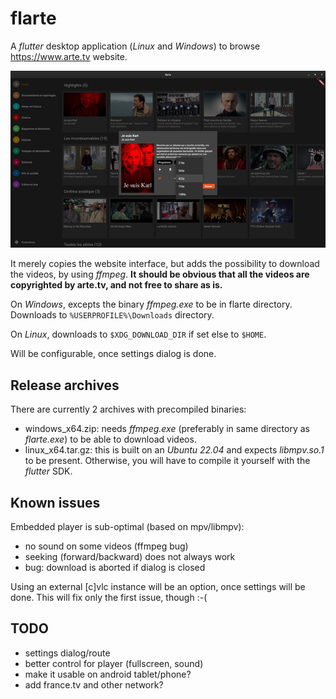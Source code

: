 # flarte

A *flutter* desktop application (*Linux* and *Windows*) to browse https://www.arte.tv website.

<img src="./screenshots/20230324-flarte-640x.png" />

It merely copies the website interface, but adds the possibility to download the videos, by using *ffmpeg*.
**It should be obvious that all the videos are copyrighted by arte.tv, and not free to share as is.**

On *Windows*, excepts the binary *ffmpeg.exe* to be in flarte directory. Downloads to `%USERPROFILE%\Downloads` directory.

On *Linux*, downloads to `$XDG_DOWNLOAD_DIR` if set else to `$HOME`.

Will be configurable, once settings dialog is done.

## Release archives

There are currently 2 archives with precompiled binaries:

- windows_x64.zip:  needs *ffmpeg.exe* (preferably in same directory as *flarte.exe*) to be able to download videos.
- linux_x64.tar.gz: this is built on an *Ubuntu 22.04* and expects *libmpv.so.1* to be present. Otherwise, you will have to compile it yourself with the *flutter* SDK.

## Known issues

Embedded player is sub-optimal (based on mpv/libmpv):
- no sound on some videos (ffmpeg bug)
- seeking (forward/backward) does not always work
- bug: download is aborted if dialog is closed

Using an external [c]vlc instance will be an option, once settings will be done. This will fix only the first issue, though :-(

## TODO

- settings dialog/route
- better control for player (fullscreen, sound)
- make it usable on android tablet/phone?
- add france.tv and other network?
